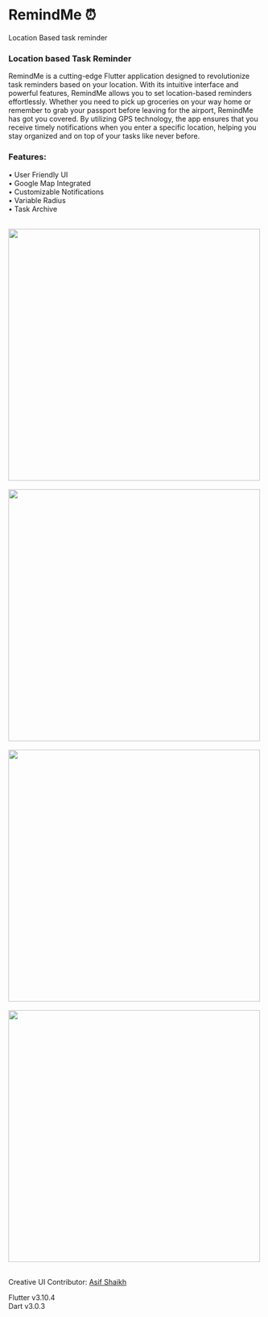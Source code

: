 # RemindMe ⏰

Location Based task reminder

### Location based Task Reminder

RemindMe is a cutting-edge Flutter application designed to revolutionize task reminders based on your location. With its intuitive interface and powerful features, RemindMe allows you to set location-based reminders effortlessly. Whether you need to pick up groceries on your way home or remember to grab your passport before leaving for the airport, RemindMe has got you covered. By utilizing GPS technology, the app ensures that you receive timely notifications when you enter a specific location, helping you stay organized and on top of your tasks like never before.

### Features:

• User Friendly UI <br>
• Google Map Integrated <br>
• Customizable Notifications <br>
• Variable Radius <br>
• Task Archive <br><br>

<img src="https://github.com/c0delust/Random-Password-Generator/assets/83002941/e2ce27ed-d51b-4f8b-a450-f50ed1c28a2f"  height="500"> &emsp;
<img src="https://github.com/c0delust/Random-Password-Generator/assets/83002941/bd832bf1-0f46-455c-9621-fbe21973a29e"  height="500"> &emsp;
<img src="https://github.com/c0delust/Random-Password-Generator/assets/83002941/a9f4574f-9e60-452c-9d75-659b60d8e4f8"  height="500"> &emsp;
<img src="https://github.com/c0delust/Random-Password-Generator/assets/83002941/717e9c4f-0b2e-4570-b6e8-f1a8962bd3fd"  height="500"> &emsp;

Creative UI Contributor: [Asif Shaikh](https://www.linkedin.com/in/asif-shaikh-4192b3230/)

Flutter v3.10.4 <br>
Dart v3.0.3 <br>
